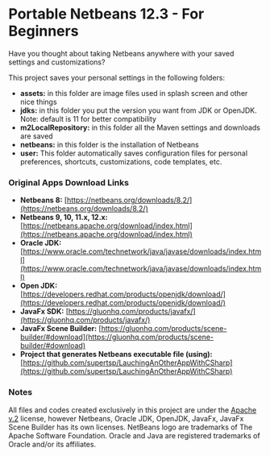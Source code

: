 # Portable Netbeans 12.3 - For Beginners

<!-- <img src="docs/images/image-banner.png" align="middle" width="3000"/> -->

Have you thought about taking Netbeans anywhere with your saved settings and customizations?

This project saves your personal settings in the following folders:

* **assets:** in this folder are image files used in splash screen and other nice things
* **jdks:** in this folder you put the version you want from JDK or OpenJDK. Note: default is 11 for better compatibility
* **m2LocalRepository:** in this folder all the Maven settings and downloads are saved
* **netbeans:** in this folder is the installation of Netbeans
* **user:** This folder automatically saves configuration files for personal preferences, shortcuts, customizations, code templates, etc.

### Original Apps Download Links
* **Netbeans 8:** [https://netbeans.org/downloads/8.2/](https://netbeans.org/downloads/8.2/)
* **Netbeans 9, 10, 11.x, 12.x:** [https://netbeans.apache.org/download/index.html](https://netbeans.apache.org/download/index.html)
* **Oracle JDK:** [https://www.oracle.com/technetwork/java/javase/downloads/index.html](https://www.oracle.com/technetwork/java/javase/downloads/index.html)
* **Open JDK:** [https://developers.redhat.com/products/openjdk/download/](https://developers.redhat.com/products/openjdk/download/)
* **JavaFx SDK:** [https://gluonhq.com/products/javafx/](https://gluonhq.com/products/javafx/)
* **JavaFx Scene Builder:** [https://gluonhq.com/products/scene-builder/#download](https://gluonhq.com/products/scene-builder/#download)
* **Project that generates Netbeans executable file (using):** [https://github.com/supertsp/LauchingAnOtherAppWithCSharp](https://github.com/supertsp/LauchingAnOtherAppWithCSharp)


### Notes
All files and codes created exclusively in this project are under the [Apache v.2](https://www.apache.org/licenses/LICENSE-2.0) license, however Netbeans, Oracle JDK, OpenJDK, JavaFx, JavaFx Scene Builder has its own licenses.
NetBeans logo are trademarks of The Apache Software Foundation. Oracle and Java are registered trademarks of Oracle and/or its affiliates.
